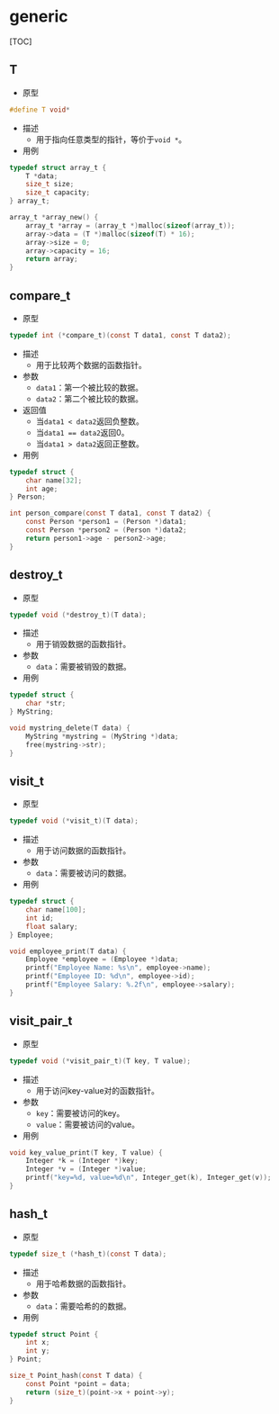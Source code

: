 # generic

[TOC]



## T

- 原型

```c
#define T void*
```

- 描述
    - 用于指向任意类型的指针，等价于`void *`。
- 用例

```c
typedef struct array_t {
    T *data;
    size_t size;
    size_t capacity;
} array_t;

array_t *array_new() {
    array_t *array = (array_t *)malloc(sizeof(array_t));
    array->data = (T *)malloc(sizeof(T) * 16);
    array->size = 0;
    array->capacity = 16;
    return array;
}
```



## compare_t

- 原型

```c
typedef int (*compare_t)(const T data1, const T data2);
```

- 描述
    - 用于比较两个数据的函数指针。
- 参数
    - `data1`：第一个被比较的数据。
    - `data2`：第二个被比较的数据。
- 返回值
    - 当`data1 < data2`返回负整数。
    - 当`data1 == data2`返回0。
    - 当`data1 > data2`返回正整数。
- 用例

```c
typedef struct {
    char name[32];
    int age;
} Person;

int person_compare(const T data1, const T data2) {
    const Person *person1 = (Person *)data1;
    const Person *person2 = (Person *)data2;
    return person1->age - person2->age;
}
```



## destroy_t

- 原型

```c
typedef void (*destroy_t)(T data);
```

- 描述
    - 用于销毁数据的函数指针。
- 参数
    - `data`：需要被销毁的数据。
- 用例

```c
typedef struct {
    char *str;
} MyString;

void mystring_delete(T data) {
    MyString *mystring = (MyString *)data;
    free(mystring->str);
}
```



## visit_t

- 原型

```c
typedef void (*visit_t)(T data);
```

- 描述
    - 用于访问数据的函数指针。
- 参数
    - `data`：需要被访问的数据。
- 用例

```c
typedef struct {
    char name[100];
    int id;
    float salary;
} Employee;

void employee_print(T data) {
    Employee *employee = (Employee *)data;
    printf("Employee Name: %s\n", employee->name);
    printf("Employee ID: %d\n", employee->id);
    printf("Employee Salary: %.2f\n", employee->salary);
}
```



## visit_pair_t

- 原型

```c
typedef void (*visit_pair_t)(T key, T value);
```

- 描述
    - 用于访问key-value对的函数指针。
- 参数
    - `key`：需要被访问的key。
    - `value`：需要被访问的value。
- 用例

```c
void key_value_print(T key, T value) {
    Integer *k = (Integer *)key;
    Integer *v = (Integer *)value;
    printf("key=%d, value=%d\n", Integer_get(k), Integer_get(v));
}
```



## hash_t

- 原型

```c
typedef size_t (*hash_t)(const T data);
```

- 描述
    - 用于哈希数据的函数指针。
- 参数
    - `data`：需要哈希的的数据。
- 用例

```c
typedef struct Point {
    int x;
    int y;
} Point;

size_t Point_hash(const T data) {
    const Point *point = data;
    return (size_t)(point->x + point->y);
}
```


